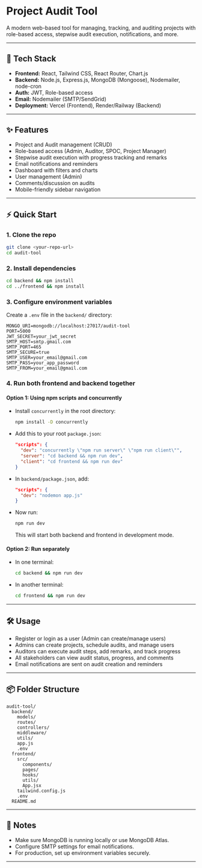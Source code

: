 # Project Audit Tool

A modern web-based tool for managing, tracking, and auditing projects with role-based access, stepwise audit execution, notifications, and more.

---

## 🚀 Tech Stack
- **Frontend:** React, Tailwind CSS, React Router, Chart.js
- **Backend:** Node.js, Express.js, MongoDB (Mongoose), Nodemailer, node-cron
- **Auth:** JWT, Role-based access
- **Email:** Nodemailer (SMTP/SendGrid)
- **Deployment:** Vercel (Frontend), Render/Railway (Backend)

---

## ✨ Features
- Project and Audit management (CRUD)
- Role-based access (Admin, Auditor, SPOC, Project Manager)
- Stepwise audit execution with progress tracking and remarks
- Email notifications and reminders
- Dashboard with filters and charts
- User management (Admin)
- Comments/discussion on audits
- Mobile-friendly sidebar navigation

---

## ⚡️ Quick Start

### 1. **Clone the repo**
```bash
git clone <your-repo-url>
cd audit-tool
```

### 2. **Install dependencies**
```bash
cd backend && npm install
cd ../frontend && npm install
```

### 3. **Configure environment variables**
Create a `.env` file in the `backend/` directory:
```
MONGO_URI=mongodb://localhost:27017/audit-tool
PORT=5000
JWT_SECRET=your_jwt_secret
SMTP_HOST=smtp.gmail.com
SMTP_PORT=465
SMTP_SECURE=true
SMTP_USER=your_email@gmail.com
SMTP_PASS=your_app_password
SMTP_FROM=your_email@gmail.com
```

### 4. **Run both frontend and backend together**

#### **Option 1: Using npm scripts and concurrently**
- Install `concurrently` in the root directory:
  ```bash
  npm install -D concurrently
  ```
- Add this to your root `package.json`:
  ```json
  "scripts": {
    "dev": "concurrently \"npm run server\" \"npm run client\"",
    "server": "cd backend && npm run dev",
    "client": "cd frontend && npm run dev"
  }
  ```
- In `backend/package.json`, add:
  ```json
  "scripts": {
    "dev": "nodemon app.js"
  }
  ```
- Now run:
  ```bash
  npm run dev
  ```
  This will start both backend and frontend in development mode.

#### **Option 2: Run separately**
- In one terminal:
  ```bash
  cd backend && npm run dev
  ```
- In another terminal:
  ```bash
  cd frontend && npm run dev
  ```

---

## 🛠️ Usage
- Register or login as a user (Admin can create/manage users)
- Admins can create projects, schedule audits, and manage users
- Auditors can execute audit steps, add remarks, and track progress
- All stakeholders can view audit status, progress, and comments
- Email notifications are sent on audit creation and reminders

---

## 📦 Folder Structure
```
audit-tool/
  backend/
    models/
    routes/
    controllers/
    middleware/
    utils/
    app.js
    .env
  frontend/
    src/
      components/
      pages/
      hooks/
      utils/
      App.jsx
    tailwind.config.js
    .env
  README.md
```

---

## 📣 Notes
- Make sure MongoDB is running locally or use MongoDB Atlas.
- Configure SMTP settings for email notifications.
- For production, set up environment variables securely.

---